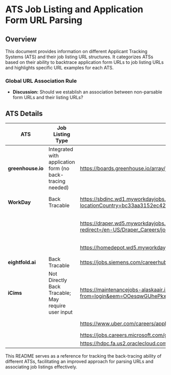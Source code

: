 # ATS Job Listing and Application Form URL Parsing

## Overview
This document provides information on different Applicant Tracking Systems (ATS) and their job listing URL structures. It categorizes ATSs based on their ability to backtrace application form URLs to job listing URLs and highlights specific URL examples for each ATS.

### Global URL Association Rule
- **Discussion:** Should we establish an association between non-parsable form URLs and their listing URLs?

## ATS Details

| ATS              | Job Listing Type | Form URL | Listing URL |
|-----------------|-----------------|----------|-------------|
| **greenhouse.io** | Integrated with application form (no back-tracing needed) | https://boards.greenhouse.io/array/jobs/5440151004?gh_jid=5440151004 | N/A |
| **WorkDay** | Back Tracable | https://sbdinc.wd1.myworkdayjobs.com/en-US/Stanley_Black_Decker_Career_Site/job/Fullerton%2C-CA%2C-United-States/Sr-Quality-Engineer_REQ-1000031428/apply/applyManually?locationCountry=bc33aa3152ec42d4995f4791a106ed09 | https://sbdinc.wd1.myworkdayjobs.com/en-US/Stanley_Black_Decker_Career_Site/details/Sr-Quality-Engineer_REQ-1000031428 |
|  |  | https://draper.wd5.myworkdayjobs.com/en-US/Draper_Careers/job/Cambridge%2C-MA/Group-Leader---Electromechanical-Integration---Test_JR000678/apply/applyManually?redirect=/en-US/Draper_Careers/job/Cambridge%252C-MA/Software-Engineering-Intern_JR000640/apply/useMyLastApplication?source=LinkedIn | https://draper.wd5.myworkdayjobs.com/en-US/Draper_Careers/details/Group-Leader---Electromechanical-Integration---Test_JR000678 / https://draper.wd5.myworkdayjobs.com/en-US/Draper_Careers/details/Software-Engineering-Intern_JR000640 |
|  |  | https://homedepot.wd5.myworkdayjobs.com/en-US/CareerDepot/job/GEORGIA---VIRTUAL---GA01/PRODUCT-MANAGEMENT-SR-MANAGER_Req134531/apply/applyManually | https://homedepot.wd5.myworkdayjobs.com/CareerDepot/details/PRODUCT-MANAGEMENT-SR-MANAGER_Req134531 |
| **eightfold.ai** | Back Tracable | https://jobs.siemens.com/careerhub/explore/jobs/563156123119367?show_apply=1 | https://jobs.siemens.com/careerhub/explore/jobs/563156123119367 |
| **iCims** | Not Directly Back Tracable; May require user input | https://maintenancejobs-alaskaair.icims.com/jobs/13846/aircraft-technician---anc/candidate?from=login&eem=OOesqwGUhePkxOiJbrU6d6x2%252B%252BlWzFTuA%252FGsXhfTG4A%253D&code=3c1b8f81e37ad3cb7d3667b37525ffb673d12a8e87dab5f0083c5609091bb3af | https://careers.alaskaair.com/anchorage-ak/aircraft-technician-anc/89893B7DD31041A9BE8BA110EB803D57/job/ |
|  |  | https://www.uber.com/careers/apply/form/139574 | https://www.uber.com/global/en/careers/list/139574/?uclick_id=82751eea-d7e1-46b8-b946-e7c52e588f82 |
|  |  | https://jobs.careers.microsoft.com/global/en/apply?Job_id=1806146&utm_source=Microsoft%20Global%20Careers%20Site&utm_campaign=Microsoft%20Global%20Careers%20Site | https://jobs.careers.microsoft.com/global/en/job/1806146 |
|  |  | https://hdpc.fa.us2.oraclecloud.com/hcmUI/CandidateExperience/en/sites/CampusHiring/requisitions/preview/140897/apply/email?mode=location | https://higher.gs.com/roles/140897 |

This README serves as a reference for tracking the back-tracing ability of different ATSs, facilitating an improved approach for parsing URLs and associating job listings effectively.
